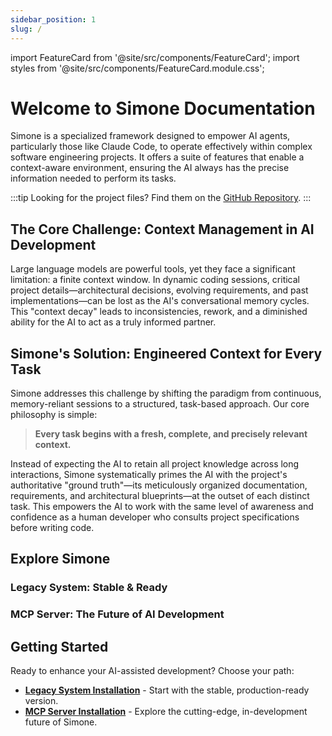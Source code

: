 ```yaml
---
sidebar_position: 1
slug: /
---
```


import FeatureCard from '@site/src/components/FeatureCard';
import styles from '@site/src/components/FeatureCard.module.css';

# Welcome to Simone Documentation

<div class="lead-paragraph">
Simone is a specialized framework designed to empower AI agents, particularly those like Claude Code, to operate effectively within complex software engineering projects. It offers a suite of features that enable a context-aware environment, ensuring the AI always has the precise information needed to perform its tasks.
</div>

:::tip
Looking for the project files? Find them on the [GitHub Repository](https://github.com/helmi/claude-simone).
:::

## The Core Challenge: Context Management in AI Development

Large language models are powerful tools, yet they face a significant limitation: a finite context window. In dynamic coding sessions, critical project details—architectural decisions, evolving requirements, and past implementations—can be lost as the AI's conversational memory cycles. This "context decay" leads to inconsistencies, rework, and a diminished ability for the AI to act as a truly informed partner.

## Simone's Solution: Engineered Context for Every Task

Simone addresses this challenge by shifting the paradigm from continuous, memory-reliant sessions to a structured, task-based approach. Our core philosophy is simple:

> **Every task begins with a fresh, complete, and precisely relevant context.**

Instead of expecting the AI to retain all project knowledge across long interactions, Simone systematically primes the AI with the project's authoritative "ground truth"—its meticulously organized documentation, requirements, and architectural blueprints—at the outset of each distinct task. This empowers the AI to work with the same level of awareness and confidence as a human developer who consults project specifications before writing code.

## Explore Simone

### Legacy System: Stable & Ready

<div class={styles.featureGrid}>
  <FeatureCard
    title="File-Based Context"
    description="Organizes project knowledge in a structured directory of Markdown files for transparent context management."
    icon="📁"
    to="/legacy-overview"
  />
  <FeatureCard
    title="AI-Guided Commands"
    description="Utilizes human-readable Markdown files as detailed instructions for AI agents to execute complex tasks."
    icon="🤖"
    to="/initialize"
  />
  <FeatureCard
    title="Iterative Workflow"
    description="Supports a structured development cycle from planning milestones to executing and committing individual tasks."
    icon="🔄"
    to="/legacy-workflow"
  />
</div>

### MCP Server: The Future of AI Development

<div class={styles.featureGrid}>
  <FeatureCard
    title="Protocol-Driven Interaction"
    description="Communicates with AI agents via the Model Context Protocol (MCP) for robust and standardized interactions."
    icon="⚡"
    to="/mcp-overview"
  />
  <FeatureCard
    title="Activity Logging"
    description="Features a built-in SQLite database to persistently log all AI-assisted development activities for analysis."
    icon="📊"
    to="/mcp-workflow"
  />
  <FeatureCard
    title="Dynamic Prompts"
    description="Leverages Handlebars templating to create highly configurable and context-aware prompts for AI agents."
    icon="✨"
    to="/prompt-reference"
  />
</div>

## Getting Started

Ready to enhance your AI-assisted development? Choose your path:

*   [**Legacy System Installation**](/legacy-installation) - Start with the stable, production-ready version.
*   [**MCP Server Installation**](/mcp-installation) - Explore the cutting-edge, in-development future of Simone.
